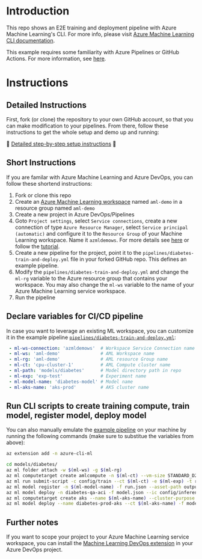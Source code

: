 # Introduction 

This repo shows an E2E training and deployment pipeline with Azure Machine Learning's CLI. For more info, please visit [Azure Machine Learning CLI documentation](https://docs.microsoft.com/azure/machine-learning/service/reference-azure-machine-learning-cli).

This example requires some familiarity with Azure Pipelines or GitHub Actions. For more information, see [here](https://docs.microsoft.com/azure/devops/pipelines/create-first-pipeline?view=azure-devops&tabs=tfs-2018-2).

# Instructions

## Detailed Instructions

First, fork (or clone) the repository to your own GitHub account, so that you can make modification to your pipelines. From there, follow these instructions to get the whole setup and demo up and running:

:page_facing_up: [Detailed step-by-step setup instructions](docs/getting_started.md) :page_facing_up:

## Short Instructions

If you are familar with Azure Machine Learning and Azure DevOps, you can follow these shortend instructions:

1. Fork or clone this repo
1. Create an [Azure Machine Learning workspace](https://docs.microsoft.com/azure/machine-learning/service/setup-create-workspace) named `aml-demo` in a resource group named `aml-demo`
1. Create a new project in Azure DevOps/Pipelines
1. Goto `Project settings`, select `Service connections`, create a new connection of type `Azure Resource Manager`, select `Service principal (automatic)` and configure it to the `Resource Group` of your Machine Learning workspace. Name it `azmldemows`. For more details see [here](https://docs.microsoft.com/en-us/azure/devops/pipelines/library/service-endpoints?view=azure-devops) or follow the [tutorial](docs/intial_setup.md).
1. Create a new pipeline for the project, point it to the `pipelines/diabetes-train-and-deploy.yml` file in your forked GitHub repo. This defines an example pipeline.
1. Modify the `pipelines/diabetes-train-and-deploy.yml` and change the `ml-rg` variable to the Azure resource group that contains your workspace. You may also change the `ml-ws` variable to the name of your Azure Machine Learning service workspace.
1. Run the pipeline

## Declare variables for CI/CD pipeline

In case you want to leverage an existing ML workspace, you can customize it in the example pipeline [`pipelines/diabetes-train-and-deploy.yml`](pipelines/diabetes-train-and-deploy.yml):

```yaml
 - ml-ws-connection: 'azmldemows'  # Workspace Service Connection name
 - ml-ws: 'aml-demo'               # AML Workspace name
 - ml-rg: 'aml-demo'               # AML resource Group name
 - ml-ct: 'cpu-cluster-1'          # AML Compute cluster name
 - ml-path: 'models/diabetes'      # Model directory path in repo
 - ml-exp: 'exp-test'              # Experiment name
 - ml-model-name: 'diabetes-model' # Model name
 - ml-aks-name: 'aks-prod'         # AKS cluster name
```

## Run CLI scripts to create training compute, train model, register model, deploy model

You can also manually emulate the [example pipeline](pipelines/diabetes-train-and-deploy.yml) on your machine by running the following commands (make sure to substitue the variables from above):

```bash
az extension add -n azure-cli-ml

cd models/diabetes/
az ml folder attach -w $(ml-ws) -g $(ml-rg)
az ml computetarget create amlcompute -n $(ml-ct) --vm-size STANDARD_D2_V2 --max-nodes 1
az ml run submit-script -c config/train --ct $(ml-ct) -e $(ml-exp) -t run.json train.py
az ml model register -n $(ml-model-name) -f run.json --asset-path outputs/ridge_0.95.pkl -t model.json
az ml model deploy -n diabetes-qa-aci -f model.json --ic config/inference-config.yml --dc config/deployment-config-aci.yml --overwrite
az ml computetarget create aks --name $(ml-aks-name) --cluster-purpose DevTest
az ml model deploy --name diabetes-prod-aks --ct $(ml-aks-name) -f model.json --ic config/inference-config.yml --dc config/deployment-config-aks.yml  --overwrite
```
## Further notes

If you want to scope your project to your Azure Machine Learning service workspace, you can install the [Machine Learning DevOps extension](https://marketplace.visualstudio.com/items?itemName=ms-air-aiagility.vss-services-azureml) in your Azure DevOps project.
